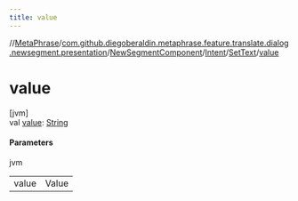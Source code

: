 ```yaml
---
title: value
---
```

//[MetaPhrase](../../../../../index.html)/[com.github.diegoberaldin.metaphrase.feature.translate.dialog.newsegment.presentation](../../../index.html)/[NewSegmentComponent](../../index.html)/[Intent](../index.html)/[SetText](index.html)/[value](value.html)



# value



[jvm]\
val [value](value.html): [String](https://kotlinlang.org/api/latest/jvm/stdlib/kotlin/-string/index.html)



#### Parameters


jvm

| | |
|---|---|
| value | Value |




